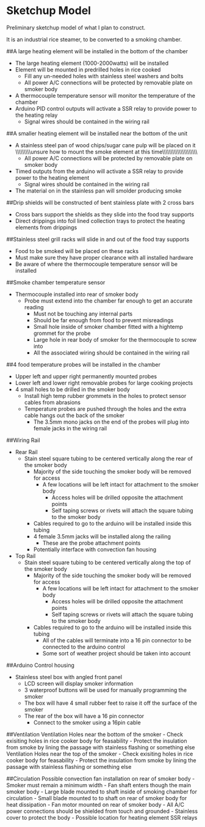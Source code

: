 # Sketchup Model

Preliminary sketchup model of what I plan to construct.

It is an industrial rice steamer, to be converted to a smoking chamber.

##A large heating element will be installed in the bottom of the chamber
  - The large heating element (1000-2000watts) will be installed
  - Element will be mounted in predrilled holes in rice cooked
      - Fill any un-needed holes with stainless steel washers and bolts
      - All power A/C connections will be protected by removable plate on smoker body
  - A thermocouple temperature sensor will monitor the temperature of the chamber
  - Arduino PID control outputs will activate a SSR relay to provide power to the heating relay
      - Signal wires should be contained in the wiring rail

##A smaller heating element will be installed near the bottom of the unit
  - A stainless steel pan of wood chips/sugar cane pulp will be placed on it
  \\\\\\\\\\\\\\\\\\unsure how to mount the smoke element at this time\\\\\\\\\\\\\\\\\\\\\\\\\\\\\\\\\\\\\\\\\
      - All power A/C connections will be protected by removable plate on smoker body
  - Timed outputs from the arduino will activate a SSR relay to provide power to the heating element
     - Signal wires should be contained in the wiring rail
  - The material on in the stainless pan will smolder producing smoke
  
##Drip shields will be constructed of bent stainless plate with 2 cross bars
  - Cross bars support the shields as they slide into the food tray supports
  - Direct drippings into foil lined collection trays to protect the heating elements from drippings
  
##Stainless steel grill racks will slide in and out of the food tray supports
  - Food to be smoked will be placed on these racks
  - Must make sure they have proper clearance with all installed hardware
  - Be aware of where the thermocouple temperature sensor will be installed
  
##Smoke chamber temperature sensor
  - Thermocouple installed into rear of smoker body
      - Probe must extend into the chamber far enough to get an accurate reading
          - Must not be touching any internal parts
          - Should be far enough from food to prevent misreadings
          - Small hole inside of smoker chamber fitted with a hightemp grommet for the probe
          - Large hole in rear body of smoker for the thermocouple to screw into
          - All the associated wiring should be contained in the wiring rail
  
##4 food temperature probes will be installed in the chamber
  - Upper left and upper right permanently mounted probes
  - Lower left and lower right removable probes for large cooking projects
  - 4 small holes to be drilled in the smoker body
      - Install high temp rubber grommets in the holes to protect sensor cables from abrasions
      - Temperature probes are pushed through the holes and the extra cable hangs out the back of the smoker
          - The 3.5mm mono jacks on the end of the probes will plug into female jacks in the wiring rail
          
##Wiring Rail
  - Rear Rail
      - Stain steel square tubing to be centered vertically along the rear of the smoker body
          - Majority of the side touching the smoker body will be removed for access
              - A few locations will be left intact for attachment to the smoker body
                - Access holes will be drilled opposite the attachment points
                - Self taping screws or rivets will attach the square tubing to the smoker body
          - Cables required to go to the arduino will be installed inside this tubing
          - 4 female 3.5mm jacks will be installed along the railing
              - These are the probe attachment points
          - Potentially interface with convection fan housing
  - Top Rail
      - Stain steel square tubing to be centered vertically along the top of the smoker body
          - Majority of the side touching the smoker body will be removed for access
              - A few locations will be left intact for attachment to the smoker body
                - Access holes will be drilled opposite the attachment points
                - Self taping screws or rivets will attach the square tubing to the smoker body
          - Cables required to go to the arduino will be installed inside this tubing
              - All of the cables will terminate into a 16 pin connector to be connected to the arduino control
              - Some sort of weather project should be taken into account
              
##Arduino Control housing
  - Stainless steel box with angled front panel
      - LCD screen will display smoker  information
      - 3 waterproof buttons will be used for manually programming the smoker
      - The box will have 4 small rubber feet to raise it off the surface of the smoker
      - The rear of the box will have a 16 pin connector
          - Connect to the smoker using a 16pin cable
      
##Ventilation
  Ventilation Holes near the bottom of the smoker
      - Check exisiting holes in rice cooker body for feasability
      - Protect the insulation from smoke by lining the passage with stainless flashing or something else
  Ventilation Holes near the top of the smoker
      - Check exisiting holes in rice cooker body for feasability
      - Protect the insulation from smoke by lining the passage with stainless flashing or something else

##Circulation
  Possible convection fan installation on rear of smoker body
      - Smoker must remain a minimum width
        - Fan shaft enters though the main smoker body
            - Large blade mounted to shaft inside of smoking chamber for circulation
            - Small blade mounted to to shaft on rear of smoker body for heat dissipation
        - Fan motor mounted on rear of smoker body
            - All A/C power connections should be shielded from touch and grounded
            - Stainless cover to protect the body
                - Possible location for heating element SSR relays
                
  
        
